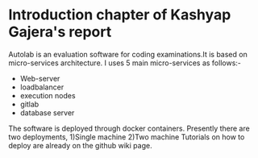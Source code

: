 # Introduction chapter of Kashyap Gajera's report
Autolab is an evaluation software for coding examinations.It is based on micro-services architecture. I uses 5 main micro-services as follows:-
* Web-server
* loadbalancer
* execution nodes
* gitlab
* database server

The software is deployed through docker containers. Presently there are two deployments, 1)Single machine 2)Two machine
Tutorials on how to deploy are already on the github wiki page.